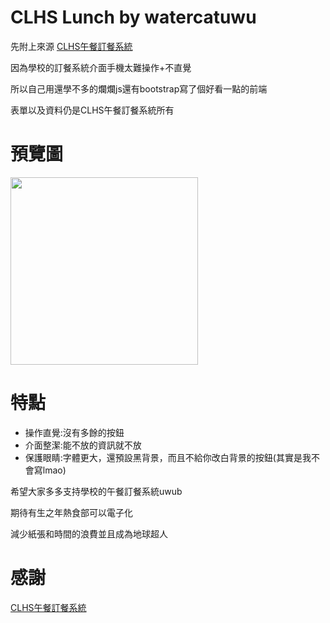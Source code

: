 # CLHS Lunch by watercatuwu

先附上來源
[CLHS午餐訂餐系統](https://sites.google.com/view/clhs-lunch/v-2-0)

因為學校的訂餐系統介面手機太難操作+不直覺

所以自己用還學不多的爛爛js還有bootstrap寫了個好看一點的前端

表單以及資料仍是CLHS午餐訂餐系統所有

# 預覽圖
<img src="https://cdn.discordapp.com/attachments/1046603288251990099/1216188996191780945/Screenshot_2024-03-10-09-00-39-54_e4424258c8b8649f6e67d283a50a2cbc.jpg?ex=65ff7b44&is=65ed0644&hm=5444f9a740961d801c8f95caf3e73a4f7382a18ac8beeae5ba56f2009a27be99&" width=300px>

# 特點

- 操作直覺:沒有多餘的按鈕
- 介面整潔:能不放的資訊就不放
- 保護眼睛:字體更大，還預設黑背景，而且不給你改白背景的按鈕(其實是我不會寫lmao)

希望大家多多支持學校的午餐訂餐系統uwub

期待有生之年熱食部可以電子化

減少紙張和時間的浪費並且成為地球超人

# 感謝

[CLHS午餐訂餐系統](https://sites.google.com/view/clhs-lunch/v-2-0)
